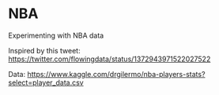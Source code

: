 # NBA
Experimenting with NBA data

Inspired by this tweet: https://twitter.com/flowingdata/status/1372943971522027522

Data: https://www.kaggle.com/drgilermo/nba-players-stats?select=player_data.csv